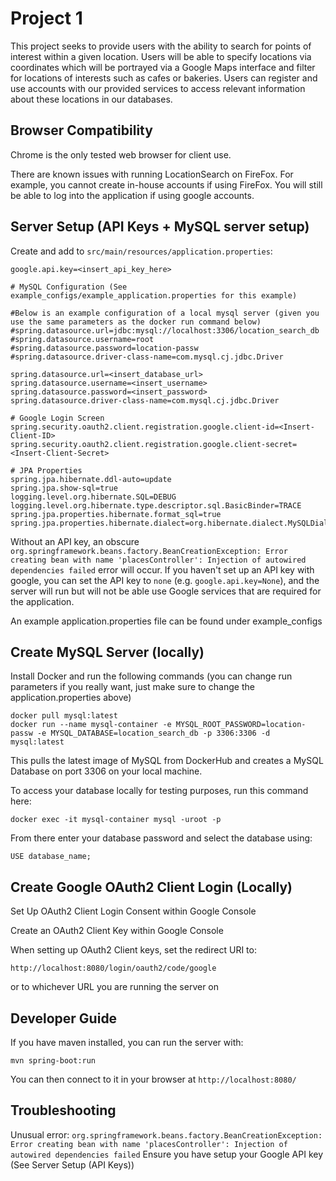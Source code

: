 # Project 1

This project seeks to provide users with the ability to search for points of interest within a given location. Users will be able to specify locations via coordinates which will be portrayed via a Google Maps interface and filter for locations of interests such as cafes or bakeries. Users can register and use accounts with our provided services to access relevant information about these locations in our databases.

## Browser Compatibility

Chrome is the only tested web browser for client use.

There are known issues with running LocationSearch on FireFox. For example, you cannot create in-house accounts if using FireFox. You will still be able to log into the application if using google accounts.

## Server Setup (API Keys + MySQL server setup)

Create and add to `src/main/resources/application.properties`:

```
google.api.key=<insert_api_key_here>

# MySQL Configuration (See example_configs/example_application.properties for this example)

#Below is an example configuration of a local mysql server (given you use the same parameters as the docker run command below)
#spring.datasource.url=jdbc:mysql://localhost:3306/location_search_db
#spring.datasource.username=root
#spring.datasource.password=location-passw
#spring.datasource.driver-class-name=com.mysql.cj.jdbc.Driver

spring.datasource.url=<insert_database_url>
spring.datasource.username=<insert_username>
spring.datasource.password=<insert_password>
spring.datasource.driver-class-name=com.mysql.cj.jdbc.Driver

# Google Login Screen
spring.security.oauth2.client.registration.google.client-id=<Insert-Client-ID>
spring.security.oauth2.client.registration.google.client-secret=<Insert-Client-Secret>

# JPA Properties
spring.jpa.hibernate.ddl-auto=update
spring.jpa.show-sql=true
logging.level.org.hibernate.SQL=DEBUG
logging.level.org.hibernate.type.descriptor.sql.BasicBinder=TRACE
spring.jpa.properties.hibernate.format_sql=true
spring.jpa.properties.hibernate.dialect=org.hibernate.dialect.MySQLDialect
```

Without an API key, an obscure `org.springframework.beans.factory.BeanCreationException: Error creating bean with name 'placesController': Injection of autowired dependencies failed` error will occur.
If you haven't set up an API key with google, you can set the API key to `none` (e.g. `google.api.key=None`), and the server will run but will not be able use Google services that are required for the application.

An example application.properties file can be found under example_configs

## Create MySQL Server (locally)

Install Docker and run the following commands (you can change run parameters if you really want, just make sure to change the application.properties above)

```
docker pull mysql:latest
docker run --name mysql-container -e MYSQL_ROOT_PASSWORD=location-passw -e MYSQL_DATABASE=location_search_db -p 3306:3306 -d mysql:latest
```

This pulls the latest image of MySQL from DockerHub and creates a MySQL Database on port 3306 on your local machine.

To access your database locally for testing purposes, run this command here:

```
docker exec -it mysql-container mysql -uroot -p
```

From there enter your database password and select the database using:

```
USE database_name;
```

## Create Google OAuth2 Client Login (Locally)

Set Up OAuth2 Client Login Consent within Google Console

Create an OAuth2 Client Key within Google Console

When setting up OAuth2 Client keys, set the redirect URI to:

```
http://localhost:8080/login/oauth2/code/google
```
or to whichever URL you are running the server on

## Developer Guide

If you have maven installed, you can run the server with:

```shell
mvn spring-boot:run
```
You can then connect to it in your browser at `http://localhost:8080/`

## Troubleshooting

Unusual error: `org.springframework.beans.factory.BeanCreationException: Error creating bean with name 'placesController': Injection of autowired dependencies failed`
Ensure you have setup your Google API key (See Server Setup (API Keys))
